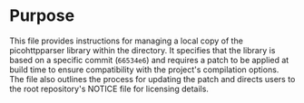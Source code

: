 # Purpose
This file provides instructions for managing a local copy of the picohttpparser library within the directory. It specifies that the library is based on a specific commit (`66534e6`) and requires a patch to be applied at build time to ensure compatibility with the project's compilation options. The file also outlines the process for updating the patch and directs users to the root repository's NOTICE file for licensing details.
